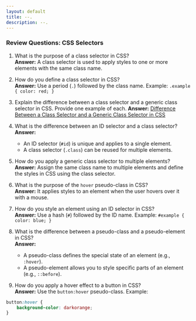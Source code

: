```yaml
---
layout: default
title: --.
description: --.
---
```


### Review Questions: CSS Selectors

1. What is the purpose of a class selector in CSS?  
   **Answer:** A class selector is used to apply styles to one or more elements with the same class name.

2. How do you define a class selector in CSS?  
   **Answer:** Use a period (`.`) followed by the class name. Example: `.example { color: red; }`

3. Explain the difference between a class selector and a generic class selector in CSS. Provide one example of each.
   **Answer:**
   [Difference Between a Class Selector and a Generic Class Selector in CSS](/html-css/posts/class-generic-selectors.md)
4. What is the difference between an ID selector and a class selector?  
   **Answer:**  
   - An ID selector (`#id`) is unique and applies to a single element.  
   - A class selector (`.class`) can be reused for multiple elements.

5. How do you apply a generic class selector to multiple elements?  
   **Answer:** Assign the same class name to multiple elements and define the styles in CSS using the class selector.

6. What is the purpose of the `hover` pseudo-class in CSS?  
   **Answer:** It applies styles to an element when the user hovers over it with a mouse.

7. How do you style an element using an ID selector in CSS?  
   **Answer:** Use a hash (`#`) followed by the ID name. Example: `#example { color: blue; }`

8. What is the difference between a pseudo-class and a pseudo-element in CSS?  
   **Answer:**  
   - A pseudo-class defines the special state of an element (e.g., `:hover`).  
   - A pseudo-element allows you to style specific parts of an element (e.g., `::before`).

9.  How do you apply a hover effect to a button in CSS?  
   **Answer:** Use the `button:hover` pseudo-class. Example:  
   ```css
   button:hover {
       background-color: darkorange;
   }

   